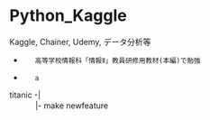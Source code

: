 # Python_Kaggle
Kaggle, Chainer, Udemy, データ分析等

*        高等学校情報科「情報Ⅱ」教員研修用教材(本編)で勉強
*        a

titanic -|<br>
　　　 |- make newfeature
